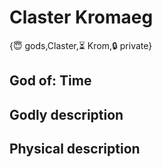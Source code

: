 # Claster Kromaeg

{😇 gods,Claster,⏳ Krom,🔒 private}

## **God of:** Time

## **Godly description**

## **Physical description**
